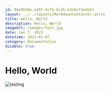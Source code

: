```yaml
---
id: 94a5b58e-a1bf-4cfb-bc2b-e3cbc73e4e53
layout: ../../layouts/MarkdownContainer.astro
title: Hello, World
description: Hello, World
imageUrl: /images/test.jpg
date: Jan 7, 2023
datetime: 2023-01-07
category: Documentation
disable: true
---
```


# Hello, World

![testing](/images/test.jpg)
